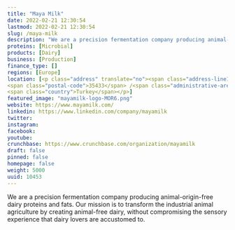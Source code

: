 ```yaml
---
title: "Maya Milk"
date: 2022-02-21 12:30:54
lastmod: 2022-02-21 12:30:54
slug: /maya-milk
description: "We are a precision fermentation company producing animal-origin-free dairy proteins and fats. Our mission is to transform the industrial animal agriculture by creating animal-free dairy, without compromising the sensory experience that dairy lovers are accustomed to."
proteins: [Microbial]
products: [Dairy]
business: [Production]
finance_type: []
regions: [Europe]
location: [<p class="address" translate="no"><span class="address-line1">Gülbahçe Caddesi 1/1</span><br>
<span class="postal-code">35433</span> /<span class="administrative-area">İzmir</span><br>
<span class="country">Turkey</span></p>]
featured_image: "mayamilk-logo-MOR6.png"
website: https://www.mayamilk.com/
linkedin: https://www.linkedin.com/company/mayamilk
twitter: 
instagram: 
facebook: 
youtube: 
crunchbase: https://www.crunchbase.com/organization/mayamilk
draft: false
pinned: false
homepage: false
weight: 5000
uuid: 10453
---
```

We are a precision fermentation company producing animal-origin-free dairy proteins and fats. Our mission is to transform the industrial animal agriculture by creating animal-free dairy, without compromising the sensory experience that dairy lovers are accustomed to.
